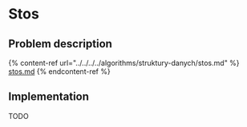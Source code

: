 # Stos

## Problem description

{% content-ref url="../../../../algorithms/struktury-danych/stos.md" %}
[stos.md](../../../../algorithms/struktury-danych/stos.md)
{% endcontent-ref %}

## Implementation

TODO
